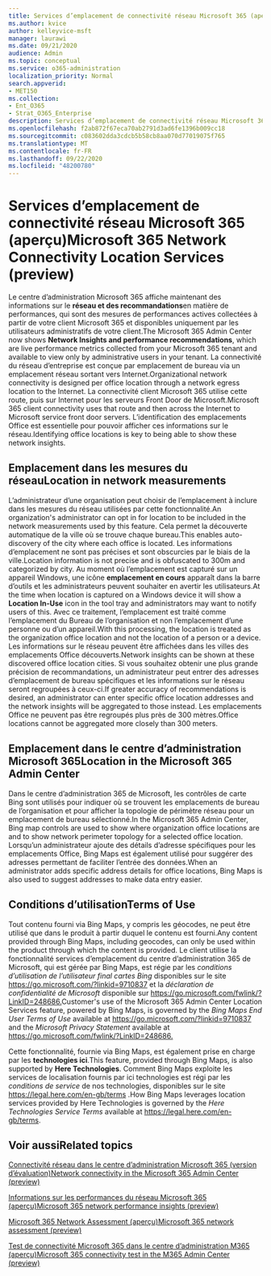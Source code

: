 ```yaml
---
title: Services d’emplacement de connectivité réseau Microsoft 365 (aperçu)
ms.author: kvice
author: kelleyvice-msft
manager: laurawi
ms.date: 09/21/2020
audience: Admin
ms.topic: conceptual
ms.service: o365-administration
localization_priority: Normal
search.appverid:
- MET150
ms.collection:
- Ent_O365
- Strat_O365_Enterprise
description: Services d’emplacement de connectivité réseau Microsoft 365 (aperçu)
ms.openlocfilehash: f2ab872f67eca70ab2791d3ad6fe1396b009cc18
ms.sourcegitcommit: c083602dda3cdcb5b58cb8aa070d77019075f765
ms.translationtype: MT
ms.contentlocale: fr-FR
ms.lasthandoff: 09/22/2020
ms.locfileid: "48200780"
---
```

# <a name="microsoft-365-network-connectivity-location-services-preview"></a><span data-ttu-id="ca769-103">Services d’emplacement de connectivité réseau Microsoft 365 (aperçu)</span><span class="sxs-lookup"><span data-stu-id="ca769-103">Microsoft 365 Network Connectivity Location Services (preview)</span></span>

<span data-ttu-id="ca769-104">Le centre d’administration Microsoft 365 affiche maintenant des informations sur le **réseau et des recommandations**en matière de performances, qui sont des mesures de performances actives collectées à partir de votre client Microsoft 365 et disponibles uniquement par les utilisateurs administratifs de votre client.</span><span class="sxs-lookup"><span data-stu-id="ca769-104">The Microsoft 365 Admin Center now shows **Network Insights and performance recommendations**, which are live performance metrics collected from your Microsoft 365 tenant and available to view only by administrative users in your tenant.</span></span> <span data-ttu-id="ca769-105">La connectivité du réseau d’entreprise est conçue par emplacement de bureau via un emplacement réseau sortant vers Internet.</span><span class="sxs-lookup"><span data-stu-id="ca769-105">Organizational network connectivity is designed per office location through a network egress location to the Internet.</span></span> <span data-ttu-id="ca769-106">La connectivité client Microsoft 365 utilise cette route, puis sur Internet pour les serveurs Front Door de Microsoft.</span><span class="sxs-lookup"><span data-stu-id="ca769-106">Microsoft 365 client connectivity uses that route and then across the Internet to Microsoft service front door servers.</span></span> <span data-ttu-id="ca769-107">L’identification des emplacements Office est essentielle pour pouvoir afficher ces informations sur le réseau.</span><span class="sxs-lookup"><span data-stu-id="ca769-107">Identifying office locations is key to being able to show these network insights.</span></span>

## <a name="location-in-network-measurements"></a><span data-ttu-id="ca769-108">Emplacement dans les mesures du réseau</span><span class="sxs-lookup"><span data-stu-id="ca769-108">Location in network measurements</span></span>

<span data-ttu-id="ca769-109">L’administrateur d’une organisation peut choisir de l’emplacement à inclure dans les mesures du réseau utilisées par cette fonctionnalité.</span><span class="sxs-lookup"><span data-stu-id="ca769-109">An organization's administrator can opt in for location to be included in the network measurements used by this feature.</span></span> <span data-ttu-id="ca769-110">Cela permet la découverte automatique de la ville où se trouve chaque bureau.</span><span class="sxs-lookup"><span data-stu-id="ca769-110">This enables auto-discovery of the city where each office is located.</span></span> <span data-ttu-id="ca769-111">Les informations d’emplacement ne sont pas précises et sont obscurcies par le biais de la ville.</span><span class="sxs-lookup"><span data-stu-id="ca769-111">Location information is not precise and is obfuscated to 300m and categorized by city.</span></span> <span data-ttu-id="ca769-112">Au moment où l’emplacement est capturé sur un appareil Windows, une icône **emplacement en cours** apparaît dans la barre d’outils et les administrateurs peuvent souhaiter en avertir les utilisateurs.</span><span class="sxs-lookup"><span data-stu-id="ca769-112">At the time when location is captured on a Windows device it will show a **Location In-Use** icon in the tool tray and administrators may want to notify users of this.</span></span> <span data-ttu-id="ca769-113">Avec ce traitement, l’emplacement est traité comme l’emplacement du Bureau de l’organisation et non l’emplacement d’une personne ou d’un appareil.</span><span class="sxs-lookup"><span data-stu-id="ca769-113">With this processing, the location is treated as the organization office location and not the location of a person or a device.</span></span> <span data-ttu-id="ca769-114">Les informations sur le réseau peuvent être affichées dans les villes des emplacements Office découverts.</span><span class="sxs-lookup"><span data-stu-id="ca769-114">Network insights can be shown at these discovered office location cities.</span></span> <span data-ttu-id="ca769-115">Si vous souhaitez obtenir une plus grande précision de recommandations, un administrateur peut entrer des adresses d’emplacement de bureau spécifiques et les informations sur le réseau seront regroupées à ceux-ci.</span><span class="sxs-lookup"><span data-stu-id="ca769-115">If greater accuracy of recommendations is desired, an administrator can enter specific office location addresses and the network insights will be aggregated to those instead.</span></span> <span data-ttu-id="ca769-116">Les emplacements Office ne peuvent pas être regroupés plus près de 300 mètres.</span><span class="sxs-lookup"><span data-stu-id="ca769-116">Office locations cannot be aggregated more closely than 300 meters.</span></span>

## <a name="location-in-the-microsoft-365-admin-center"></a><span data-ttu-id="ca769-117">Emplacement dans le centre d’administration Microsoft 365</span><span class="sxs-lookup"><span data-stu-id="ca769-117">Location in the Microsoft 365 Admin Center</span></span>

<span data-ttu-id="ca769-118">Dans le centre d’administration 365 de Microsoft, les contrôles de carte Bing sont utilisés pour indiquer où se trouvent les emplacements de bureau de l’organisation et pour afficher la topologie de périmètre réseau pour un emplacement de bureau sélectionné.</span><span class="sxs-lookup"><span data-stu-id="ca769-118">In the Microsoft 365 Admin Center, Bing map controls are used to show where organization office locations are and to show network perimeter topology for a selected office location.</span></span> <span data-ttu-id="ca769-119">Lorsqu’un administrateur ajoute des détails d’adresse spécifiques pour les emplacements Office, Bing Maps est également utilisé pour suggérer des adresses permettant de faciliter l’entrée des données.</span><span class="sxs-lookup"><span data-stu-id="ca769-119">When an administrator adds specific address details for office locations, Bing Maps is also used to suggest addresses to make data entry easier.</span></span>

## <a name="terms-of-use"></a><span data-ttu-id="ca769-120">Conditions d’utilisation</span><span class="sxs-lookup"><span data-stu-id="ca769-120">Terms of Use</span></span>

<span data-ttu-id="ca769-121">Tout contenu fourni via Bing Maps, y compris les géocodes, ne peut être utilisé que dans le produit à partir duquel le contenu est fourni.</span><span class="sxs-lookup"><span data-stu-id="ca769-121">Any content provided through Bing Maps, including geocodes, can only be used within the product through which the content is provided.</span></span> <span data-ttu-id="ca769-122">Le client utilise la fonctionnalité services d’emplacement du centre d’administration 365 de Microsoft, qui est gérée par Bing Maps, est régie par les _conditions d’utilisation de l’utilisateur final cartes Bing_ disponibles sur le site <https://go.microsoft.com/?linkid=9710837> et la _déclaration de confidentialité de Microsoft_ disponible sur <https://go.microsoft.com/fwlink/?LinkID=248686.></span><span class="sxs-lookup"><span data-stu-id="ca769-122">Customer's use of the Microsoft 365 Admin Center Location Services feature, powered by Bing Maps, is governed by the _Bing Maps End User Terms of Use_ available at <https://go.microsoft.com/?linkid=9710837> and the _Microsoft Privacy Statement_ available at <https://go.microsoft.com/fwlink/?LinkID=248686.></span></span>

<span data-ttu-id="ca769-123">Cette fonctionnalité, fournie via Bing Maps, est également prise en charge par les **technologies ici**.</span><span class="sxs-lookup"><span data-stu-id="ca769-123">This feature, provided through Bing Maps, is also supported by **Here Technologies**.</span></span> <span data-ttu-id="ca769-124">Comment Bing Maps exploite les services de localisation fournis par ici technologies est régi par les _conditions de service_ de nos technologies, disponibles sur le site <https://legal.here.com/en-gb/terms> .</span><span class="sxs-lookup"><span data-stu-id="ca769-124">How Bing Maps leverages location services provided by Here Technologies is governed by the _Here Technologies Service Terms_ available at <https://legal.here.com/en-gb/terms>.</span></span>

## <a name="related-topics"></a><span data-ttu-id="ca769-125">Voir aussi</span><span class="sxs-lookup"><span data-stu-id="ca769-125">Related topics</span></span>

[<span data-ttu-id="ca769-126">Connectivité réseau dans le centre d’administration Microsoft 365 (version d’évaluation)</span><span class="sxs-lookup"><span data-stu-id="ca769-126">Network connectivity in the Microsoft 365 Admin Center (preview)</span></span>](office-365-network-mac-perf-overview.md)

[<span data-ttu-id="ca769-127">Informations sur les performances du réseau Microsoft 365 (aperçu)</span><span class="sxs-lookup"><span data-stu-id="ca769-127">Microsoft 365 network performance insights (preview)</span></span>](office-365-network-mac-perf-insights.md)

[<span data-ttu-id="ca769-128">Microsoft 365 Network Assessment (aperçu)</span><span class="sxs-lookup"><span data-stu-id="ca769-128">Microsoft 365 network assessment (preview)</span></span>](office-365-network-mac-perf-score.md)

[<span data-ttu-id="ca769-129">Test de connectivité Microsoft 365 dans le centre d’administration M365 (aperçu)</span><span class="sxs-lookup"><span data-stu-id="ca769-129">Microsoft 365 connectivity test in the M365 Admin Center (preview)</span></span>](office-365-network-mac-perf-onboarding-tool.md)

